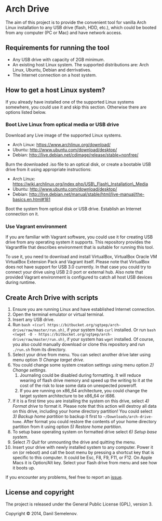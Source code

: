 # Arch Drive

The aim of this project is to provide the convenient tool for vanilla Arch Linux installation to any USB drive (flash, HDD, etc.), which could be booted from any computer (PC or Mac) and have network access.

## Requirements for running the tool

- Any USB drive with capacity of 2GB minimum.
- An existing host Linux system. The supported distributions are: Arch Linux, Ubuntu, Debian and derrivatives.
- The Internet connection on a host system.

## How to get a host Linux system?

If you already have installed one of the supported Linux systems somewhere, you could use it and skip this section. Otherwise there are options listed below.

### Boot Live Linux from optical media or USB drive

Download any Live image of the supported Linux systems.

- Arch Linux: https://www.archlinux.org/download/
- Ubuntu: http://www.ubuntu.com/download/desktop/
- Debian: http://live.debian.net/cdimage/release/stable+nonfree/

Burn the downloaded .iso file to an optical disk, or create a bootable USB drive from it using appropriate instructions:

- Arch Linux: https://wiki.archlinux.org/index.php/USB\_Flash\_Installation\_Media
- Ubuntu: http://www.ubuntu.com/download/desktop/
- Debian: http://live.debian.net/manual/stable/html/live-manual/the-basics.en.html#181

Boot the system from optical disk or USB drive. Establish an Internet connection on it.

### Use Vagrant environment

If you are familiar with Vagrant software, you could use it for creating USB drive from any operating system it supports. This repository provides the Vagrantfile that describes environment that is suitable for running this tool.

To use it, you need to download and install VirtualBox, VirtualBox Oracle VM VirtualBox Extension Pack and Vagrant itself. Please note that VirtualBox does not have support for USB 3.0 currently. In that case you could try to connect your drive using USB 2.0 port or external hub. Also note that provided Vagrant environment is configured to catch all host USB devices during runtime.

## Create Arch Drive with scripts

1. Ensure you are running Linux and have established Internet connection.
2. Open the terminal emulator or virtual terminal.
3. Insert any USB drive.
4. Run `bash <(curl https://bitbucket.org/sgtpep/arch-drive/raw/master/run.sh)`, if your system has `curl` installed. Or run `bash <(wget -O - https://bitbucket.org/sgtpep/arch-drive/raw/master/run.sh)`, if your system has `wget` installed. Of course, you also could manually download or clone this repository and run `./run.sh` from its directory.
5. Select your drive from menu. You can select another drive later using menu option *1) Change target drive*.
6. You could change some system creation settings using menu option *2) Change settings*.
    1. Journaling could be disabled during formatting. It will reduce wearing of flash drive memory and speed up the writing to it at the cost of the risk to lose some data on unexpected poweroff.
    2. If you are running on x86\_64 architecture, you could change the target system architecture to be x86\_64 or i686.
7. If it is a first time you are installing the system on this drive, select *4) Format drive* to format it. Please note that this action will destroy all data on this drive, including your home directory partition! You could select *3) Backup home partition* to backup it first to `~/Downloads/arch-drive-home`. After format you could restore the contents of your home directory partition from it using option *5) Restore home partition*.
8. To setup base operating system on formatted drive select *6) Setup base system*.
9. Select *7) Quit* for unmounting the drive and quitting the menu.
10. Insert your drive with newly installed system to any computer. Power it on (or reboot) and call the boot menu by pressing a shortcut key that is specific to this computer. It could be Esc, F8, F9, F11, or F12. On Apple Macs it is Option/Alt key. Select your flash drive from menu and see how it boots up.

If you encounter any problems, feel free to report an [issue](https://bitbucket.org/sgtpep/arch-drive/issues).

## License and copyright

The project is released under the General Public License (GPL), version 3.

Copyright © 2014, Danil Semelenov.
